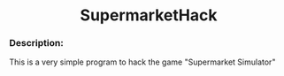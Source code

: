 <h1 align="center">SupermarketHack</h1>

### Description:
This is a very simple program to hack the game "Supermarket Simulator"
